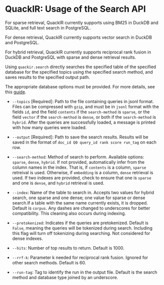 # QuackIR: Usage of the Search API

For sparse retrieval, QuackIR currently supports using BM25 in DuckDB and SQLite, and full text search in PostgreSQL.

For dense retrieval, QuackIR currently supports vector search in DuckDB and PostgreSQL. 

For hybrid retrieval, QuackIR currently supports reciprocal rank fusion in DuckDB and PostgreSQL with sparse and dense retrieval results. 

Using `quackir.search` directly searches the specified table of the specified database for the specified topics using the specified search method, and saves results to the specified output path. 

The appropriate database options must be provided.
For more details, see this [guide](./db-options.md). 

+ `--topics` [Required]: 
Path to the file containing queries in jsonl format.
Files can be compressed with `gzip`, and must be in `jsonl` format with the fields `id`, and the field `contents` if the `search-method` is `sparse`, or the field `vector` if the `search-method` is `dense`, or both if the `search-method` is `hybrid`. 
After the queries are successfully loaded, a message is printed with how many queries were loaded. 

+ `--output` [Required]: 
Path to save the search results. 
Results will be saved in the format of `doc_id Q0 query_id rank score run_tag` on each row.

+ `--search-method`:
Method of search to perform.
Available options: `sparse`, `dense`, `hybrid`.
If not provided, automatically infer from the column names in the index. 
That is, if `contents` is a column, `sparse` retreival is used. 
Otherwise, if `embedding` is a column, `dense` retrieval is used.
If two indexes are provided, check to ensure that one is `sparse` and one is `dense`, and `hybrid` retrieval is used.

+ `--index`:
Name of the table to search in. Accepts two values for hybrid search, one sparse and one dense; one value for sparse or dense search.If a table with the same name currently exists, it is dropped. 
Default is `corpus`.
Any dashes are changed to underscores for better compatibility. 
This cleaning also occurs during indexing.

+ `--pretokenized`:
Indicates if the queries are pretokenized. 
Default is `False`, meaning the queries will be tokenized during search.
Including this flag will turn off tokenizing during searching. 
Not considered for dense indexes. 

+ `--hits`:
Number of top results to return. 
Default is 1000.

+ `--rrf-k`: 
Parameter k needed for reciprocal rank fusion. 
Ignored for other search methods.
Default is 60.

+ `--run-tag`:
Tag to identify the run in the output file.
Default is the search method and database type joined by an underscore. 